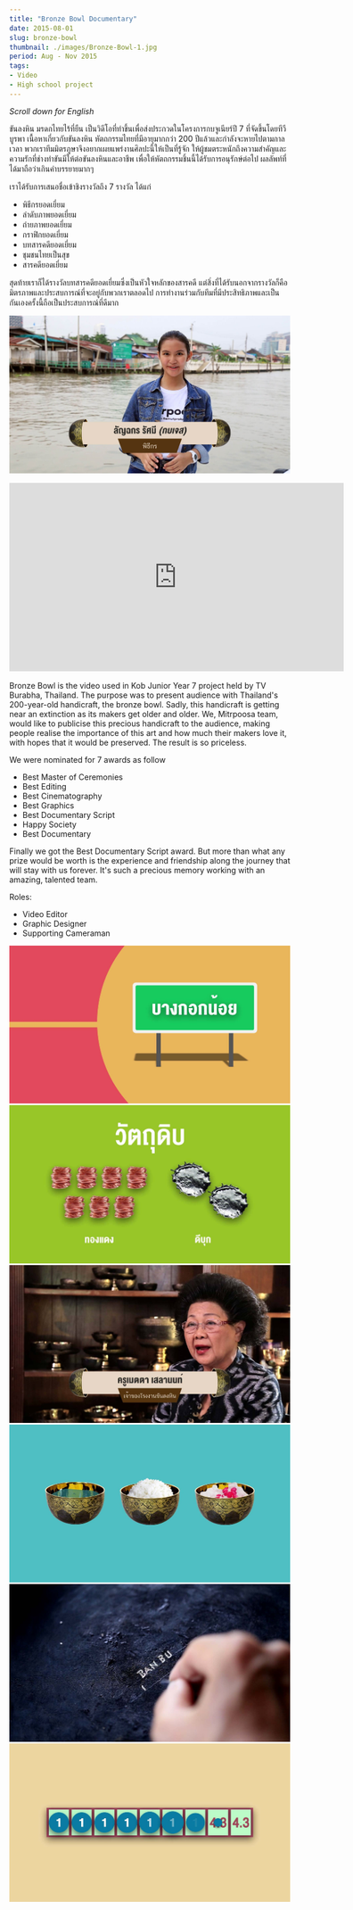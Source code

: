 ```yaml
---
title: "Bronze Bowl Documentary"
date: 2015-08-01
slug: bronze-bowl
thumbnail: ./images/Bronze-Bowl-1.jpg
period: Aug - Nov 2015
tags:
- Video
- High school project
---
```


_Scroll down for English_

ขันลงหิน มรดกไทยไร้ที่ยืน เป็นวิดีโอที่ทำขึ้นเพื่อส่งประกวดในโครงการกบจูเนียร์ปี 7 ที่จัดขึ้นโดยทีวีบูรพา
เนื้อหาเกี่ยวกับขันลงหิน หัตถกรรมไทยที่มีอายุมากกว่า 200 ปีแล้วและกำลังจะหายไปตามกาลเวลา
พวกเราทีมมิตรภูษาจึงอยากเผยแพร่งานศิลปะนี้ให้เป็นที่รู้จัก
ให้ผู้ชมตระหนักถึงความสำคัญและความรักที่ช่างทำขันมีให้ต่อขันลงหินและอาชีพ
เพื่อให้หัตถกรรมชิ้นนี้ได้รับการอนุรักษ์ต่อไป ผลลัพท์ที่ได้มาถือว่าเกินคำบรรยายมากๆ

เราได้รับการเสนอชื่อเข้าชิงรางวัลถึง 7 รางวัล ได้แก่

- พิธีกรยอดเยี่ยม
- ลำดับภาพยอดเยี่ยม
- ถ่ายภาพยอดเยี่ยม
- กราฟิกยอดเยี่ยม
- บทสารคดียอดเยี่ยม
- ชุมชนไทยเป็นสุข
- สารคดียอดเยี่ยม

สุดท้ายเราก็ได้รางวัลบทสารคดียอดเยี่ยมซึ่งเป็นหัวใจหลักของสารคดี
แต่สิ่งที่ได้รับนอกจากรางวัลก็คือมิตรภาพและประสบการณ์ที่จะอยู่กับพวกเราตลอดไป
การทำงานร่วมกับทีมที่มีประสิทธิภาพและเป็นกันเองครั้งนี้ถือเป็นประสบการณ์ที่ดีมาก

![](./images/Bronze-Bowl-1.jpg)

<iframe width="600" height="338" src="https://www.youtube.com/embed/iLHPzz2jIAU" frameborder="0" allow="accelerometer; autoplay; encrypted-media; gyroscope; picture-in-picture" allowfullscreen></iframe>

Bronze Bowl is the video used in Kob Junior Year 7 project held by TV Burabha, Thailand.
The purpose was to present audience with Thailand's 200-year-old handicraft, the bronze bowl.
Sadly, this handicraft is getting near an extinction as its makers get older and older.
We, Mitrpoosa team, would like to publicise this precious handicraft to the audience,
making people realise the importance of this art and how much their makers love it, with hopes that it would be preserved.
The result is so priceless.

We were nominated for 7 awards as follow

- Best Master of Ceremonies
- Best Editing
- Best Cinematography
- Best Graphics
- Best Documentary Script
- Happy Society
- Best Documentary

Finally we got the Best Documentary Script award.
But more than what any prize would be worth is the experience and friendship along the journey that will stay with us forever.
It's such a precious memory working with an amazing, talented team.

Roles:
- Video Editor
- Graphic Designer
- Supporting Cameraman

![](./images/Bronze-Bowl-2.jpg)
![](./images/Bronze-Bowl-3.jpg)
![](./images/Bronze-Bowl-4.jpg)
![](./images/Bronze-Bowl-5.jpg)
![](./images/Bronze-Bowl-6.jpg)
![](./images/Bronze-Bowl-7.jpg)
